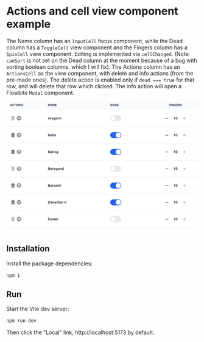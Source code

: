 # Actions and cell view component example

The Name column has an ```InputCell``` focus component, while the Dead column has a ```ToggleCell``` view component and the Fingers column has a ```SpinCell``` view component. Editing is implemented via ```cellChanged```. (Note: ```canSort``` is not set on the Dead column at the moment because of a bug with sorting boolean columns, which I will fix). The Actions column has an ```ActionsCell``` as the view component, with delete and info actions (from the pre-made ones). The delete action is enabled only if ```dead === true``` for that row, and will delete that row which clicked. The info action will open a Flowbite ```Modal``` component.

![](screenshot-04.png)

## Installation

Install the package dependencies:

```sh
npm i
```

## Run

Start the Vite dev server:
```sh
npm run dev
```

Then click the "Local" link, http://localhost:5173 by default.
